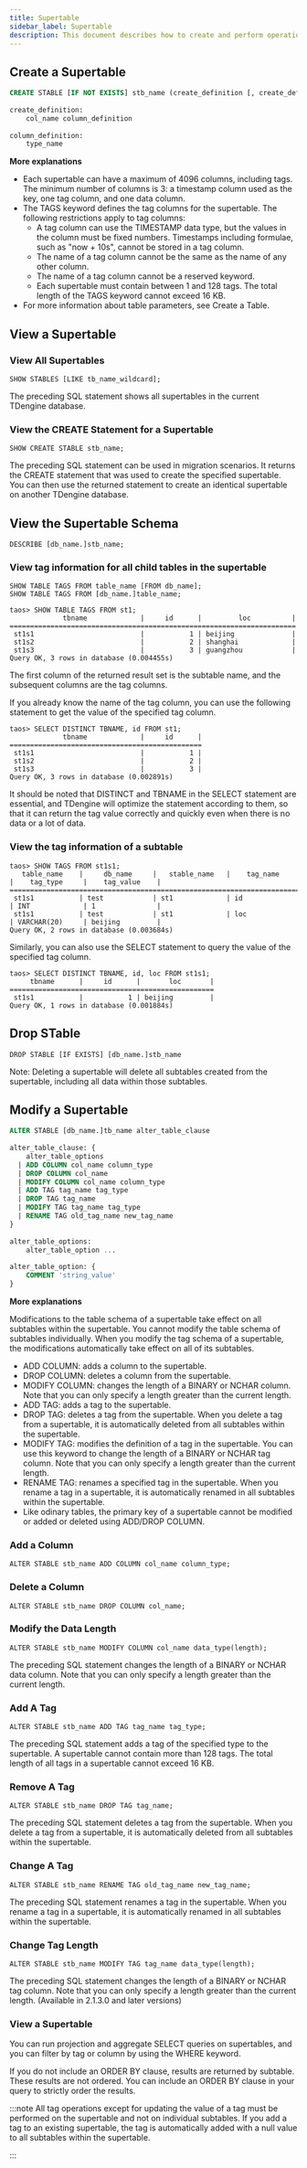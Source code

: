 ```yaml
---
title: Supertable
sidebar_label: Supertable
description: This document describes how to create and perform operations on supertables.
---
```


## Create a Supertable

```sql
CREATE STABLE [IF NOT EXISTS] stb_name (create_definition [, create_definition] ...) TAGS (create_definition [, create_definition] ...) [table_options]
 
create_definition:
    col_name column_definition
 
column_definition:
    type_name
```

**More explanations**
- Each supertable can have a maximum of 4096 columns, including tags. The minimum number of columns is 3: a timestamp column used as the key, one tag column, and one data column.
- The TAGS keyword defines the tag columns for the supertable. The following restrictions apply to tag columns:
    - A tag column can use the TIMESTAMP data type, but the values in the column must be fixed numbers. Timestamps including formulae, such as "now + 10s", cannot be stored in a tag column.
    - The name of a tag column cannot be the same as the name of any other column.
    - The name of a tag column cannot be a reserved keyword.
    - Each supertable must contain between 1 and 128 tags. The total length of the TAGS keyword cannot exceed 16 KB.
- For more information about table parameters, see Create a Table.

## View a Supertable

### View All Supertables

```
SHOW STABLES [LIKE tb_name_wildcard];
```

The preceding SQL statement shows all supertables in the current TDengine database.

### View the CREATE Statement for a Supertable

```
SHOW CREATE STABLE stb_name;
```

The preceding SQL statement can be used in migration scenarios. It returns the CREATE statement that was used to create the specified supertable. You can then use the returned statement to create an identical supertable on another TDengine database.

## View the Supertable Schema

```
DESCRIBE [db_name.]stb_name;
```

### View tag information for all child tables in the supertable

```
SHOW TABLE TAGS FROM table_name [FROM db_name];
SHOW TABLE TAGS FROM [db_name.]table_name;
```

```
taos> SHOW TABLE TAGS FROM st1;
             tbname             |     id      |         loc          |
======================================================================
 st1s1                          |           1 | beijing              |
 st1s2                          |           2 | shanghai             |
 st1s3                          |           3 | guangzhou            |
Query OK, 3 rows in database (0.004455s)
```

The first column of the returned result set is the subtable name, and the subsequent columns are the tag columns.

If you already know the name of the tag column, you can use the following statement to get the value of the specified tag column.

```
taos> SELECT DISTINCT TBNAME, id FROM st1;
             tbname             |     id      |
===============================================
 st1s1                          |           1 |
 st1s2                          |           2 |
 st1s3                          |           3 |
Query OK, 3 rows in database (0.002891s)
```

It should be noted that DISTINCT and TBNAME in the SELECT statement are essential, and TDengine will optimize the statement according to them, so that it can return the tag value correctly and quickly even when there is no data or a lot of data.

### View the tag information of a subtable

```
taos> SHOW TAGS FROM st1s1;
   table_name    |     db_name     |   stable_name   |    tag_name     |    tag_type     |    tag_value    |
============================================================================================================
 st1s1           | test            | st1             | id              | INT             | 1               |
 st1s1           | test            | st1             | loc             | VARCHAR(20)     | beijing         |
Query OK, 2 rows in database (0.003684s)
```

Similarly, you can also use the SELECT statement to query the value of the specified tag column.

```
taos> SELECT DISTINCT TBNAME, id, loc FROM st1s1;
     tbname      |     id      |       loc       |
==================================================
 st1s1           |           1 | beijing         |
Query OK, 1 rows in database (0.001884s)
```

## Drop STable

```
DROP STABLE [IF EXISTS] [db_name.]stb_name
```

Note: Deleting a supertable will delete all subtables created from the supertable, including all data within those subtables.

## Modify a Supertable

```sql
ALTER STABLE [db_name.]tb_name alter_table_clause
 
alter_table_clause: {
    alter_table_options
  | ADD COLUMN col_name column_type
  | DROP COLUMN col_name
  | MODIFY COLUMN col_name column_type
  | ADD TAG tag_name tag_type
  | DROP TAG tag_name
  | MODIFY TAG tag_name tag_type
  | RENAME TAG old_tag_name new_tag_name
}
 
alter_table_options:
    alter_table_option ...
 
alter_table_option: {
    COMMENT 'string_value'
}

```

**More explanations**

Modifications to the table schema of a supertable take effect on all subtables within the supertable. You cannot modify the table schema of subtables individually. When you modify the tag schema of a supertable, the modifications automatically take effect on all of its subtables.

- ADD COLUMN: adds a column to the supertable.
- DROP COLUMN: deletes a column from the supertable.
- MODIFY COLUMN: changes the length of a BINARY or NCHAR column. Note that you can only specify a length greater than the current length.
- ADD TAG: adds a tag to the supertable.
- DROP TAG: deletes a tag from the supertable. When you delete a tag from a supertable, it is automatically deleted from all subtables within the supertable.
- MODIFY TAG: modifies the definition of a tag in the supertable. You can use this keyword to change the length of a BINARY or NCHAR tag column. Note that you can only specify a length greater than the current length.
- RENAME TAG: renames a specified tag in the supertable. When you rename a tag in a supertable, it is automatically renamed in all subtables within the supertable.
- Like odinary tables, the primary key of a supertable cannot be modified or added or deleted using ADD/DROP COLUMN.

### Add a Column

```
ALTER STABLE stb_name ADD COLUMN col_name column_type;
```

### Delete a Column

```
ALTER STABLE stb_name DROP COLUMN col_name;
```

### Modify the Data Length

```
ALTER STABLE stb_name MODIFY COLUMN col_name data_type(length);
```

The preceding SQL statement changes the length of a BINARY or NCHAR data column. Note that you can only specify a length greater than the current length.

### Add A Tag

```
ALTER STABLE stb_name ADD TAG tag_name tag_type;
```

The preceding SQL statement adds a tag of the specified type to the supertable. A supertable cannot contain more than 128 tags. The total length of all tags in a supertable cannot exceed 16 KB.

### Remove A Tag

```
ALTER STABLE stb_name DROP TAG tag_name;
```

The preceding SQL statement deletes a tag from the supertable. When you delete a tag from a supertable, it is automatically deleted from all subtables within the supertable.

### Change A Tag

```
ALTER STABLE stb_name RENAME TAG old_tag_name new_tag_name;
```

The preceding SQL statement renames a tag in the supertable. When you rename a tag in a supertable, it is automatically renamed in all subtables within the supertable.

### Change Tag Length

```
ALTER STABLE stb_name MODIFY TAG tag_name data_type(length);
```

The preceding SQL statement changes the length of a BINARY or NCHAR tag column. Note that you can only specify a length greater than the current length. (Available in 2.1.3.0 and later versions)

### View a Supertable
You can run projection and aggregate SELECT queries on supertables, and you can filter by tag or column by using the WHERE keyword.

If you do not include an ORDER BY clause, results are returned by subtable. These results are not ordered. You can include an ORDER BY clause in your query to strictly order the results.



:::note
All tag operations except for updating the value of a tag must be performed on the supertable and not on individual subtables. If you add a tag to an existing supertable, the tag is automatically added with a null value to all subtables within the supertable.

:::
